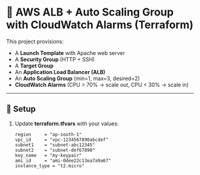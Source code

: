 # 📘 AWS ALB + Auto Scaling Group with CloudWatch Alarms (Terraform)

This project provisions:
- A **Launch Template** with Apache web server
- A **Security Group** (HTTP + SSH)
- A **Target Group**
- An **Application Load Balancer (ALB)**
- An **Auto Scaling Group** (min=1, max=3, desired=2)
- **CloudWatch Alarms** (CPU > 70% → scale out, CPU < 30% → scale in)

---

## 🔹 Setup

1. Update **terraform.tfvars** with your values:
   ```hcl
   region     = "ap-south-1"
   vpc_id     = "vpc-1234567890abcdef"
   subnet1    = "subnet-abc12345"
   subnet2    = "subnet-def67890"
   key_name   = "my-keypair"
   ami_id     = "ami-0dee22c13ea7a9a67"
   instance_type = "t2.micro"

